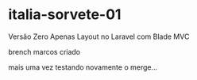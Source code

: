 # italia-sorvete-01
Versão Zero Apenas Layout no Laravel com Blade MVC

brench marcos criado


mais uma vez testando novamente o merge...